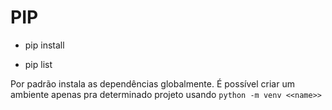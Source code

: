 # PIP

- pip install

- pip list

Por padrão instala as dependências globalmente. É possível criar um ambiente apenas pra determinado projeto usando `python -m venv <<name>>`